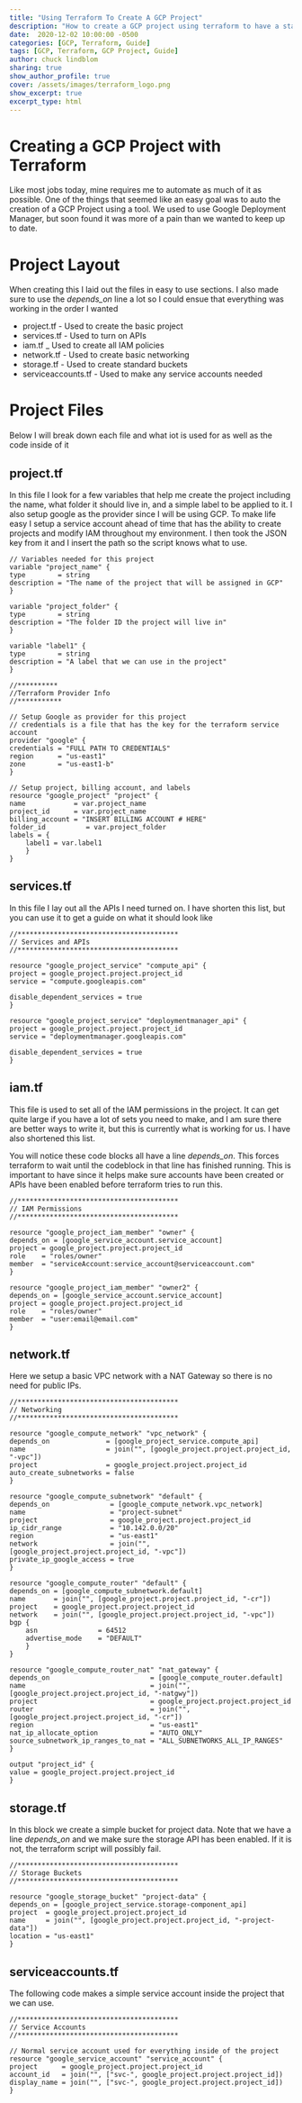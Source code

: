 ```yaml
---
title: "Using Terraform To Create A GCP Project"
description: "How to create a GCP project using terraform to have a standard and easy to use method"
date:  2020-12-02 10:00:00 -0500
categories: [GCP, Terraform, Guide]
tags: [GCP, Terraform, GCP Project, Guide]
author: chuck lindblom
sharing: true
show_author_profile: true
cover: /assets/images/terraform_logo.png
show_excerpt: true
excerpt_type: html
---
```


# Creating a GCP Project with Terraform

Like most jobs today, mine requires me to automate as much of it as possible. One of the things that seemed like an easy goal was to auto the creation of a GCP Project using a tool. We used to use Google Deployment Manager, but soon found it was more of a pain than we wanted to keep up to date.

# Project Layout

When creating this I laid out the files in easy to use sections. I also made sure to use the *depends_on* line a lot so I could ensue that everything was working in the order I wanted

* project.tf - Used to create the basic project
* services.tf - Used to turn on APIs
* iam.tf _ Used to create all IAM policies
* network.tf - Used to create basic networking
* storage.tf - Used to create standard buckets
* serviceaccounts.tf - Used to make any service accounts needed

# Project Files

Below I will break down each file and what iot is used for as well as the code inside of it

## project.tf

In this file I look for a few variables that help me create the project including the name, what folder it should live in, and a simple label to be applied to it. I also setup google as the provider since I will be using GCP. To make life easy I setup a service account ahead of time that has the ability to create projects and modify IAM throughout my environment. I then took the JSON key from it and I insert the path so the script knows what to use.

    // Variables needed for this project
    variable "project_name" {
    type        = string
    description = "The name of the project that will be assigned in GCP"
    }

    variable "project_folder" {
    type        = string
    description = "The folder ID the project will live in"
    }

    variable "label1" {
    type        = string
    description = "A label that we can use in the project"
    }

    //**********
    //Terraform Provider Info
    //***********

    // Setup Google as provider for this project
    // credentials is a file that has the key for the terraform service account
    provider "google" {
    credentials = "FULL PATH TO CREDENTIALS"
    region      = "us-east1"
    zone        = "us-east1-b"
    }

    // Setup project, billing account, and labels
    resource "google_project" "project" {
    name            = var.project_name
    project_id      = var.project_name
    billing_account = "INSERT BILLING ACCOUNT # HERE"
    folder_id          = var.project_folder
    labels = {
        label1 = var.label1
        }
    }

## services.tf

In this file I lay out all the APIs I need turned on. I have shorten this list, but you can use it to get a guide on what it should look like

    //****************************************
    // Services and APIs
    //****************************************

    resource "google_project_service" "compute_api" {
    project = google_project.project.project_id
    service = "compute.googleapis.com"

    disable_dependent_services = true
    }

    resource "google_project_service" "deploymentmanager_api" {
    project = google_project.project.project_id
    service = "deploymentmanager.googleapis.com"

    disable_dependent_services = true
    }

## iam.tf

This file is used to set all of the IAM permissions in the project. It can get quite large if you have a lot of sets you need to make, and I am sure there are better ways to write it, but this is currently what is working for us. I have also shortened this list.

You will notice these code blocks all have a line *depends_on*. This forces terraform to wait until the codeblock in that line has finished running. This is important to have since it helps make sure accounts have been created or APIs have been enabled before terraform tries to run this.

    //****************************************
    // IAM Permissions
    //****************************************

    resource "google_project_iam_member" "owner" {
    depends_on = [google_service_account.service_account]
    project = google_project.project.project_id
    role    = "roles/owner"
    member  = "serviceAccount:service_account@serviceaccount.com"
    }

    resource "google_project_iam_member" "owner2" {
    depends_on = [google_service_account.service_account]
    project = google_project.project.project_id
    role    = "roles/owner"
    member  = "user:email@email.com"
    }

## network.tf

Here we setup a basic VPC network with a NAT Gateway so there is no need for public IPs.

    //****************************************
    // Networking
    //****************************************

    resource "google_compute_network" "vpc_network" {
    depends_on              = [google_project_service.compute_api]
    name                    = join("", [google_project.project.project_id, "-vpc"])
    project                 = google_project.project.project_id
    auto_create_subnetworks = false
    }

    resource "google_compute_subnetwork" "default" {
    depends_on               = [google_compute_network.vpc_network]
    name                     = "project-subnet"
    project                  = google_project.project.project_id
    ip_cidr_range            = "10.142.0.0/20"
    region                   = "us-east1"
    network                  = join("", [google_project.project.project_id, "-vpc"])
    private_ip_google_access = true
    }

    resource "google_compute_router" "default" {
    depends_on = [google_compute_subnetwork.default]
    name       = join("", [google_project.project.project_id, "-cr"])
    project    = google_project.project.project_id
    network    = join("", [google_project.project.project_id, "-vpc"])
    bgp {
        asn               = 64512
        advertise_mode    = "DEFAULT"
        }
    }

    resource "google_compute_router_nat" "nat_gateway" {
    depends_on                         = [google_compute_router.default]
    name                               = join("", [google_project.project.project_id, "-natgwy"])
    project                            = google_project.project.project_id
    router                             = join("", [google_project.project.project_id, "-cr"])
    region                             = "us-east1"
    nat_ip_allocate_option             = "AUTO_ONLY"
    source_subnetwork_ip_ranges_to_nat = "ALL_SUBNETWORKS_ALL_IP_RANGES"
    }

    output "project_id" {
    value = google_project.project.project_id
    }

## storage.tf

In this block we create a simple bucket for project data. Note that we have a line *depends_on* and we make sure the storage API has been enabled. If it is not, the terraform script will possibly fail.

    //****************************************
    // Storage Buckets
    //****************************************

    resource "google_storage_bucket" "project-data" {
    depends_on = [google_project_service.storage-component_api]
    project  = google_project.project.project_id
    name     = join("", [google_project.project.project_id, "-project-data"])
    location = "us-east1"
    }

## serviceaccounts.tf

The following code makes a simple service account inside the project that we can use.

    //****************************************
    // Service Accounts
    //****************************************

    // Normal service account used for everything inside of the project
    resource "google_service_account" "service_account" {
    project      = google_project.project.project_id
    account_id   = join("", ["svc-", google_project.project.project_id])
    display_name = join("", ["svc-", google_project.project.project_id])
    }
